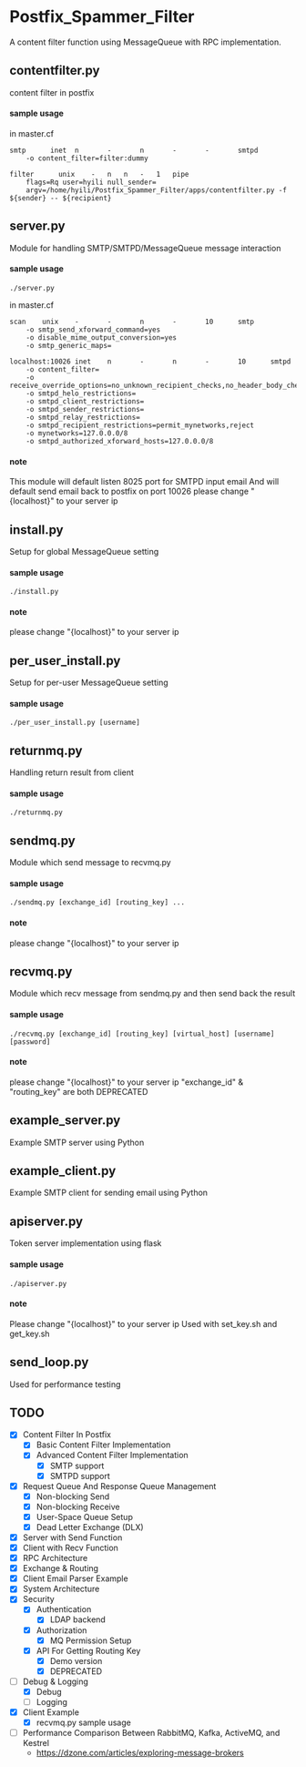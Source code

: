 # Postfix_Spammer_Filter
A content filter function using MessageQueue with RPC implementation.

## contentfilter.py
content filter in postfix
#### sample usage
in master.cf
```
smtp      inet  n       -       n       -       -       smtpd
	-o content_filter=filter:dummy

filter		unix	-	n	n	-	1	pipe
	flags=Rq user=hyili null_sender=
	argv=/home/hyili/Postfix_Spammer_Filter/apps/contentfilter.py -f ${sender} -- ${recipient}
```

## server.py
Module for handling SMTP/SMTPD/MessageQueue message interaction
#### sample usage
```
./server.py
```
in master.cf
```
scan	unix	-		-		n		-		10		smtp
	-o smtp_send_xforward_command=yes
	-o disable_mime_output_conversion=yes
	-o smtp_generic_maps=

localhost:10026	inet	n		-		n		-		10		smtpd
	-o content_filter=
	-o receive_override_options=no_unknown_recipient_checks,no_header_body_checks,no_milters
	-o smtpd_helo_restrictions=
	-o smtpd_client_restrictions=
	-o smtpd_sender_restrictions=
	-o smtpd_relay_restrictions=
	-o smtpd_recipient_restrictions=permit_mynetworks,reject
	-o mynetworks=127.0.0.0/8
	-o smtpd_authorized_xforward_hosts=127.0.0.0/8
```
#### note
This module will default listen 8025 port for SMTPD input email
And will default send email back to postfix on port 10026
please change "{localhost}" to your server ip


## install.py
Setup for global MessageQueue setting
#### sample usage
```
./install.py
```
#### note
please change "{localhost}" to your server ip


## per_user_install.py
Setup for per-user MessageQueue setting
#### sample usage
```
./per_user_install.py [username]
```


## returnmq.py
Handling return result from client
#### sample usage
```
./returnmq.py
```


## sendmq.py
Module which send message to recvmq.py
#### sample usage
```
./sendmq.py [exchange_id] [routing_key] ...
```
#### note
please change "{localhost}" to your server ip


## recvmq.py
Module which recv message from sendmq.py and then send back the result
#### sample usage
```
./recvmq.py [exchange_id] [routing_key] [virtual_host] [username] [password]
```
#### note
please change "{localhost}" to your server ip
"exchange_id" & "routing_key" are both DEPRECATED


## example_server.py
Example SMTP server using Python


## example_client.py
Example SMTP client for sending email using Python


## apiserver.py
Token server implementation using flask
#### sample usage
```
./apiserver.py
```
#### note
Please change "{localhost}" to your server ip
Used with set_key.sh and get_key.sh


## send_loop.py
Used for performance testing


## TODO
- [x] Content Filter In Postfix
	- [x] Basic Content Filter Implementation
	- [x] Advanced Content Filter Implementation
		- [x] SMTP support
		- [x] SMTPD support
- [x] Request Queue And Response Queue Management
	- [x] Non-blocking Send
	- [x] Non-blocking Receive
	- [x] User-Space Queue Setup
	- [x] Dead Letter Exchange (DLX)
- [x] Server with Send Function
- [x] Client with Recv Function
- [x] RPC Architecture
- [x] Exchange & Routing
- [x] Client Email Parser Example
- [x] System Architecture
- [x] Security
	- [x] Authentication
		- [x] LDAP backend
	- [x] Authorization
		- [x] MQ Permission Setup
	- [x] API For Getting Routing Key
		- [x] Demo version
		- [x] DEPRECATED
- [ ] Debug & Logging
	- [x] Debug
	- [ ] Logging
- [x] Client Example
	- [x] recvmq.py sample usage
- [ ] Performance Comparison Between RabbitMQ, Kafka, ActiveMQ, and Kestrel
	- https://dzone.com/articles/exploring-message-brokers
